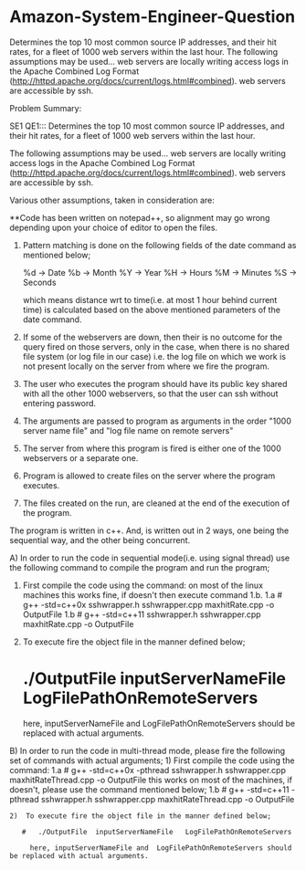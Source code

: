 Amazon-System-Engineer-Question
===============================

Determines the top 10 most common source IP addresses, and their hit rates, for a fleet of 1000 web servers within the last hour. The following assumptions may be used... web servers are locally writing access logs in the Apache Combined Log Format (http://httpd.apache.org/docs/current/logs.html#combined). web servers are accessible by ssh.




Problem Summary:

SE1 QE1:::
Determines the top 10 most common source IP addresses, and their hit rates, for a fleet of 1000 web servers within the last hour. 

The following assumptions may be used...
web servers are locally writing access logs in the Apache Combined Log Format (http://httpd.apache.org/docs/current/logs.html#combined).
web servers are accessible by ssh.

Various other assumptions, taken in consideration are:

**Code has been written on notepad++, so alignment may go wrong depending upon your choice of editor to open the files.

1) Pattern matching is done on the following fields of the date command as mentioned below;

   %d -> Date
   %b -> Month
   %Y -> Year
   %H -> Hours
   %M -> Minutes
   %S -> Seconds 
   
   which means distance wrt to time(i.e. at most 1 hour behind current time)  is calculated based on the above mentioned parameters of the date command.
   
2) If some of the webservers are down, then their is no outcome for the query fired on those servers, only in the case, when there is no shared file system (or log file in our case)
   i.e. the log file on which we work is not present locally on the server from where we fire the program.
3) The user who executes the program should have its public key shared with all the other 1000 webservers, so that the user can ssh without entering password.
4) The arguments are passed to program as arguments in the order "1000 server name file" and "log file name on remote servers" 
5) The server from where this program is fired is either one of the 1000 webservers or a separate one.
6) Program is allowed to create files on the server where the program executes.
7) The files created on the run, are cleaned at the end of the execution of the program.



The program is written in c++. And, is written out in 2 ways, one being the sequential way, and the other being concurrent.

A) In order to run the code in sequential mode(i.e. using signal thread) use the following command to compile the program and run the program;
   1) First compile the code using the command:
       on most of the linux machines this works fine, if doesn't then execute command 1.b.
      1.a #     g++ -std=c++0x sshwrapper.h sshwrapper.cpp maxhitRate.cpp -o OutputFile
      1.b #     g++ -std=c++11 sshwrapper.h sshwrapper.cpp maxhitRate.cpp -o OutputFile

   2)  To execute fire the object file in the manner defined below;
   
       #   ./OutputFile  inputServerNameFile   LogFilePathOnRemoteServers 
         
		 here, inputServerNameFile and  LogFilePathOnRemoteServers should be replaced with actual arguments.
		 

B) In order to run the code in multi-thread mode, please fire the following set of commands with actual arguments;
	1) First compile the code using the command:
       1.a #     g++ -std=c++0x -pthread sshwrapper.h sshwrapper.cpp maxhitRateThread.cpp -o OutputFile	
	          this works on most of the machines, if doesn't, please use the command mentioned below;
	   1.b #     g++ -std=c++11 -pthread sshwrapper.h sshwrapper.cpp maxhitRateThread.cpp -o OutputFile		  
	   
	2)  To execute fire the object file in the manner defined below;
   
       #   ./OutputFile  inputServerNameFile   LogFilePathOnRemoteServers 
         
		 here, inputServerNameFile and  LogFilePathOnRemoteServers should be replaced with actual arguments. 
